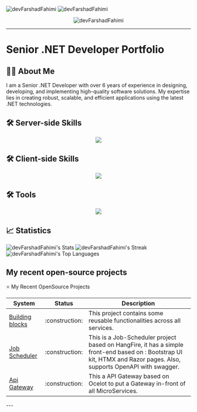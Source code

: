 <p align="left">
 <img src="https://img.shields.io/github/followers/devFarshadFahimi?logo=github&style=rounded&color=512bd4&labelColor=505050" alt="devFarshadFahimi" />
 <img src="https://komarev.com/ghpvc/?username=devFarshadFahimi&label=Profile%20views&color=512bd4&style=rounded" alt="devFarshadFahimi" /> </p>

<p align="center">
 <img src="https://github-profile-trophy.vercel.app/?username=devFarshadFahimi" alt="devFarshadFahimi" />
</p>

---

# Senior .NET Developer Portfolio
 
## 🧑‍💻 About Me

I am a Senior .NET Developer with over 6 years of experience in designing, developing, and implementing high-quality software solutions. My expertise lies in creating robust, scalable, and efficient applications using the latest .NET technologies.


## 🛠️ Server-side Skills
<div align="center">
  <img src="https://skillicons.dev/icons?i=cs,dotnet,graphql,mongodb,postgres,rabbitmq,sqlite,docker,elasticsearch,kibana"  />
</div>

## 🛠️ Client-side Skills
<div align="center">
  <img src="https://skillicons.dev/icons?i=html,css,angular,js,ts,tailwind,bootstrap,react"  />
</div>

## 🛠️ Tools
<div align="center">
  <img src="https://skillicons.dev/icons?i=vscode,postman,git,github"  />
</div>

## 📈 Statistics
![devFarshadFahimi's Stats](https://github-readme-stats.vercel.app/api?username=devFarshadFahimi&theme=vue-dark&show_icons=true&hide_border=true&count_private=true)
![devFarshadFahimi's Streak](https://github-readme-streak-stats.herokuapp.com/?user=devFarshadFahimi&theme=vue-dark&hide_border=true)
![devFarshadFahimi's Top Languages](https://github-readme-stats.vercel.app/api/top-langs/?username=devFarshadFahimi&theme=vue-dark&show_icons=true&hide_border=true&layout=compact)

## My recent open-source projects

⭐️ My Recent OpenSource Projects
<table>
   <thead>
      <tr>
        <th colspan="3">System</th>
        <th colspan="3">Status</th>
        <th colspan="6">Description</th>
      </tr>
   </thead>
   <tbody>
       <tr>
         <td colspan="3"><a href='https://github.com/MicroServiceArchitectureDesign/App_MicroService_BuildingBlock'> Building blocks </a></td>
          <td colspan="3" > :construction: </td>
         <td colspan="6"> This project contains some reusable functionalities across all services. </td>
       </tr> 
     <tr>
         <td colspan="3"><a href='https://github.com/MicroServiceArchitectureDesign/App_MicroService_JobScheduler'> Job Scheduler </a></td>
          <td colspan="3"> :construction: </td>
         <td colspan="6"> This is a Job-Scheduler project based on HangFire, it has a simple front-end based on : Bootstrap UI kit, HTMX and Razor pages. 
         Also, supports OpenAPI with swagger.</td>
       </tr>
     <tr>
         <td colspan="3"><a href='https://github.com/MicroServiceArchitectureDesign/App_MicroService_Gateway'> Api Gateway </a></td>
          <td colspan="3"> :construction: </td>
         <td colspan="6"> This a API Gateway based on Ocelot to put a Gateway in-front of all MicroServices.</td>
       </tr>
    </tbody>
</table>
---

